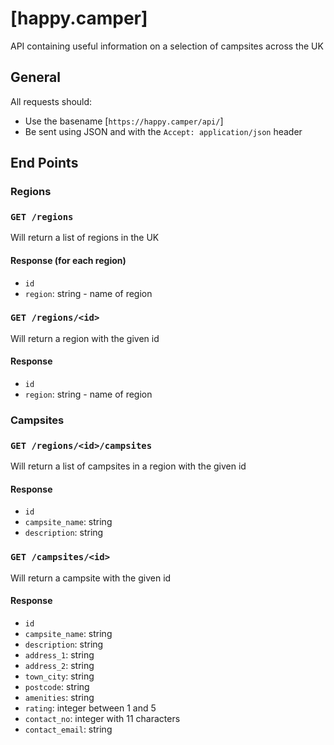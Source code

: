 # [happy.camper]
API containing useful information on a selection of campsites across the UK

## General

All requests should:
* Use the basename [`https://happy.camper/api/`]
* Be sent using JSON and with the `Accept: application/json` header

## End Points

### Regions

### `GET /regions`

Will return a list of regions in the UK

#### Response (for each region)

* `id`
* `region`: string - name of region

### `GET /regions/<id>`

Will return a region with the given id

#### Response

* `id`
* `region`: string - name of region

### Campsites

### `GET /regions/<id>/campsites`

Will return a list of campsites in a region with the given id

#### Response

* `id`
* `campsite_name`: string
* `description`: string

### `GET /campsites/<id>`

Will return a campsite with the given id

#### Response

* `id`
* `campsite_name`: string
* `description`: string
* `address_1`: string
* `address_2`: string
* `town_city`: string
* `postcode`: string
* `amenities`: string
* `rating`: integer between 1 and 5
* `contact_no`: integer with 11 characters
* `contact_email`: string

